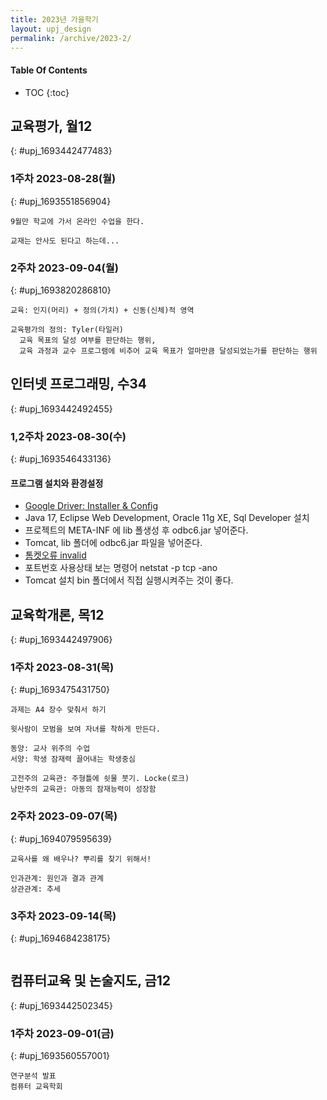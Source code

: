```yaml
---
title: 2023년 가을학기
layout: upj_design
permalink: /archive/2023-2/
---
```


<!-- 
```text
```
-->

#### Table Of Contents

- TOC
{:toc}

## 교육평가, 월12
{: #upj_1693442477483}

### 1주차 2023-08-28(월)
{: #upj_1693551856904}

```text
9월만 학교에 가서 온라인 수업을 한다.

교재는 안사도 된다고 하는데...
```

### 2주차 2023-09-04(월)
{: #upj_1693820286810}

```text
교육: 인지(머리) + 정의(가치) + 신동(신체)적 영역

교육평가의 정의: Tyler(타일러) 
  교육 목표의 달성 여부를 판단하는 행위,
  교육 과정과 교수 프로그램에 비추어 교육 목표가 얼마만큼 달성되었는가를 판단하는 행위
```

## 인터넷 프로그래밍, 수34
{: #upj_1693442492455}

### 1,2주차 2023-08-30(수)
{: #upj_1693546433136}

#### 프로그램 설치와 환경설정

- [Google Driver: Installer & Config](https://drive.google.com/drive/folders/18IuFTSEE49DRcqLphE0x2knGJ5U2DH9J?usp=sharing)
- Java 17, Eclipse Web Development, Oracle 11g XE, Sql Developer 설치
- 프로젝트의 META-INF 에 lib 폴생성 후 odbc6.jar 넣어준다.
- Tomcat, lib 폴더에 odbc6.jar 파일을 넣어준다.
- [톰켓오류 invalid](https://marshmello.tistory.com/40)
- 포트번호 사용상태 보는 명령어 netstat -p tcp -ano
- Tomcat 설치 bin 폴더에서 직접 실행시켜주는 것이 좋다.

## 교육학개론, 목12
{: #upj_1693442497906}

### 1주차 2023-08-31(목)
{: #upj_1693475431750}

```text
과제는 A4 장수 맞춰서 하기

윗사람이 모범을 보여 자녀를 착하게 만든다.

동양: 교사 위주의 수업
서양: 학생 잠재력 끌어내는 학생중심

고전주의 교육관: 주형틀에 쇳물 붓기. Locke(로크)
낭만주의 교육관: 아동의 잠재능력이 성장함
```

### 2주차 2023-09-07(목)
{: #upj_1694079595639}

```text
교육사를 왜 배우나? 뿌리를 찾기 위해서!

인과관계: 원인과 결과 관계
상관관계: 추세
```

### 3주차 2023-09-14(목)
{: #upj_1694684238175}

```text

```

## 컴퓨터교육 및 논술지도, 금12
{: #upj_1693442502345}

### 1주차 2023-09-01(금)
{: #upj_1693560557001}

```text
연구분석 발표
컴퓨터 교육학회
```
